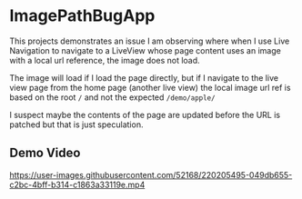 # ImagePathBugApp

This projects demonstrates an issue I am observing where when I use Live Navigation to navigate to a LiveView whose page content uses an image with a local url reference, the image does not load.

The image will load if I load the page directly, but if I navigate to the live view page from the home page (another live view) the local image url ref is based on the root `/` and not the expected `/demo/apple/`

I suspect maybe the contents of the page are updated before the URL is patched but that is just speculation.

## Demo Video

https://user-images.githubusercontent.com/52168/220205495-049db655-c2bc-4bff-b314-c1863a33119e.mp4
